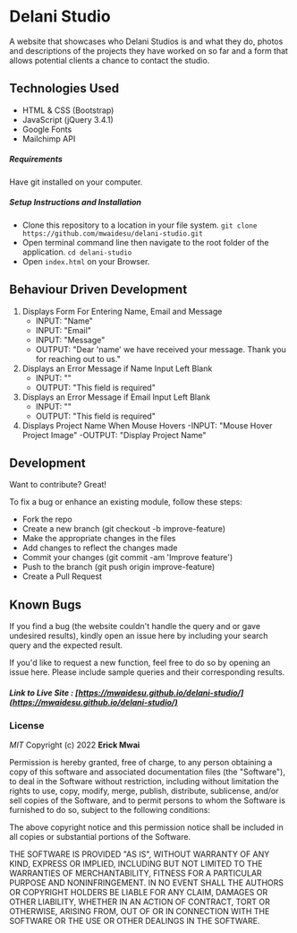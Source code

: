 # Delani Studio

A website that showcases who Delani Studios is and what they do, photos and descriptions of the projects they have worked on so far and a form that allows potential clients a chance to contact the studio.


## Technologies Used

- HTML & CSS (Bootstrap)
- JavaScript (jQuery 3.4.1)
- Google Fonts
- Mailchimp API

##### Requirements

Have git installed on your computer.

##### Setup Instructions and Installation

- Clone this repository to a location in your file system. `git clone https://github.com/mwaidesu/delani-studio.git`
- Open terminal command line then navigate to the root folder of the application. `cd delani-studio`
- Open `index.html` on your Browser.


## Behaviour Driven Development

1. Displays Form For Entering Name, Email and Message
   - INPUT: "Name"
   - INPUT: "Email"
   - INPUT: "Message"
   - OUTPUT: "Dear 'name' we have received your message. Thank you for reaching out to us."
2. Displays an Error Message if Name Input Left Blank
   - INPUT: ""
   - OUTPUT: "This field is required"
3. Displays an Error Message if Email Input Left Blank
   - INPUT: ""
   - OUTPUT: "This field is required"
4. Displays Project Name When Mouse Hovers
   -INPUT: "Mouse Hover Project Image"
   -OUTPUT: "Display Project Name"

## Development

Want to contribute? Great!

To fix a bug or enhance an existing module, follow these steps:
- Fork the repo
- Create a new branch (git checkout -b improve-feature)
- Make the appropriate changes in the files
- Add changes to reflect the changes made
- Commit your changes (git commit -am 'Improve feature')
- Push to the branch (git push origin improve-feature)
- Create a Pull Request


## Known Bugs

If you find a bug (the website couldn't handle the query and or gave undesired results), kindly open an issue here by including your search query and the expected result.

If you'd like to request a new function, feel free to do so by opening an issue here. Please include sample queries and their corresponding results.


##### Link to Live Site : [https://mwaidesu.github.io/delani-studio/](https://mwaidesu.github.io/delani-studio/)

### License

*MIT*
Copyright (c) 2022 **Erick Mwai**

Permission is hereby granted, free of charge, to any person obtaining a copy of this software and associated documentation files (the "Software"), to deal in the Software without restriction, including without limitation the rights to use, copy, modify, merge, publish, distribute, sublicense, and/or sell copies of the Software, and to permit persons to whom the Software is furnished to do so, subject to the following conditions:

The above copyright notice and this permission notice shall be included in all copies or substantial portions of the Software.

THE SOFTWARE IS PROVIDED "AS IS", WITHOUT WARRANTY OF ANY KIND, EXPRESS OR IMPLIED, INCLUDING BUT NOT LIMITED TO THE WARRANTIES OF MERCHANTABILITY, FITNESS FOR A PARTICULAR PURPOSE AND NONINFRINGEMENT. IN NO EVENT SHALL THE AUTHORS OR COPYRIGHT HOLDERS BE LIABLE FOR ANY CLAIM, DAMAGES OR OTHER LIABILITY, WHETHER IN AN ACTION OF CONTRACT, TORT OR OTHERWISE, ARISING FROM, OUT OF OR IN CONNECTION WITH THE SOFTWARE OR THE USE OR OTHER DEALINGS IN THE SOFTWARE.